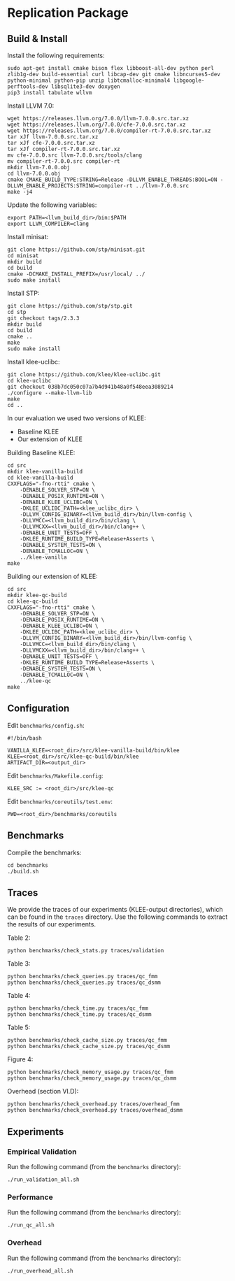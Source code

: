 # Replication Package

## Build & Install
Install the following requirements:
```
sudo apt-get install cmake bison flex libboost-all-dev python perl zlib1g-dev build-essential curl libcap-dev git cmake libncurses5-dev python-minimal python-pip unzip libtcmalloc-minimal4 libgoogle-perftools-dev libsqlite3-dev doxygen
pip3 install tabulate wllvm
```

Install LLVM 7.0:

```
wget https://releases.llvm.org/7.0.0/llvm-7.0.0.src.tar.xz
wget https://releases.llvm.org/7.0.0/cfe-7.0.0.src.tar.xz
wget https://releases.llvm.org/7.0.0/compiler-rt-7.0.0.src.tar.xz
tar xJf llvm-7.0.0.src.tar.xz
tar xJf cfe-7.0.0.src.tar.xz
tar xJf compiler-rt-7.0.0.src.tar.xz
mv cfe-7.0.0.src llvm-7.0.0.src/tools/clang
mv compiler-rt-7.0.0.src compiler-rt
mkdir llvm-7.0.0.obj
cd llvm-7.0.0.obj
cmake CMAKE_BUILD_TYPE:STRING=Release -DLLVM_ENABLE_THREADS:BOOL=ON -DLLVM_ENABLE_PROJECTS:STRING=compiler-rt ../llvm-7.0.0.src
make -j4
```
Update the following variables:
```
export PATH=<llvm_build_dir>/bin:$PATH
export LLVM_COMPILER=clang
```

Install minisat:

```
git clone https://github.com/stp/minisat.git
cd minisat
mkdir build
cd build
cmake -DCMAKE_INSTALL_PREFIX=/usr/local/ ../
sudo make install
```

Install STP:

```
git clone https://github.com/stp/stp.git
cd stp
git checkout tags/2.3.3
mkdir build
cd build
cmake ..
make
sudo make install
```

Install klee-uclibc:
```
git clone https://github.com/klee/klee-uclibc.git
cd klee-uclibc
git checkout 038b7dc050c07a7b4d941b48a0f548eea3089214
./configure --make-llvm-lib
make
cd ..
```

In our evaluation we used two versions of KLEE:
- Baseline KLEE
- Our extension of KLEE

Building Baseline KLEE:
```
cd src
mkdir klee-vanilla-build
cd klee-vanilla-build
CXXFLAGS="-fno-rtti" cmake \
    -DENABLE_SOLVER_STP=ON \
    -DENABLE_POSIX_RUNTIME=ON \
    -DENABLE_KLEE_UCLIBC=ON \
    -DKLEE_UCLIBC_PATH=<klee_uclibc_dir> \
    -DLLVM_CONFIG_BINARY=<llvm_build_dir>/bin/llvm-config \
    -DLLVMCC=<llvm_build_dir>/bin/clang \
    -DLLVMCXX=<llvm_build_dir>/bin/clang++ \
    -DENABLE_UNIT_TESTS=OFF \
    -DKLEE_RUNTIME_BUILD_TYPE=Release+Asserts \
    -DENABLE_SYSTEM_TESTS=ON \
    -DENABLE_TCMALLOC=ON \
    ../klee-vanilla
make
```

Building our extension of KLEE:
```
cd src
mkdir klee-qc-build
cd klee-qc-build
CXXFLAGS="-fno-rtti" cmake \
    -DENABLE_SOLVER_STP=ON \
    -DENABLE_POSIX_RUNTIME=ON \
    -DENABLE_KLEE_UCLIBC=ON \
    -DKLEE_UCLIBC_PATH=<klee_uclibc_dir> \
    -DLLVM_CONFIG_BINARY=<llvm_build_dir>/bin/llvm-config \
    -DLLVMCC=<llvm_build_dir>/bin/clang \
    -DLLVMCXX=<llvm_build_dir>/bin/clang++ \
    -DENABLE_UNIT_TESTS=OFF \
    -DKLEE_RUNTIME_BUILD_TYPE=Release+Asserts \
    -DENABLE_SYSTEM_TESTS=ON \
    -DENABLE_TCMALLOC=ON \
    ../klee-qc
make
```

## Configuration
Edit `benchmarks/config.sh`:
```
#!/bin/bash

VANILLA_KLEE=<root_dir>/src/klee-vanilla-build/bin/klee
KLEE=<root_dir>/src/klee-qc-build/bin/klee
ARTIFACT_DIR=<output_dir>
```
Edit `benchmarks/Makefile.config`:
```
KLEE_SRC := <root_dir>/src/klee-qc
```
Edit `benchmarks/coreutils/test.env`:
```
PWD=<root_dir>/benchmarks/coreutils
```

## Benchmarks

Compile the benchmarks:
```
cd benchmarks
./build.sh
```

## Traces

We provide the traces of our experiments (KLEE-output directories),
which can be found in the `traces` directory.
Use the following commands to extract the results of our experiments.

Table 2:
```
python benchmarks/check_stats.py traces/validation
```

Table 3:
```
python benchmarks/check_queries.py traces/qc_fmm
python benchmarks/check_queries.py traces/qc_dsmm
```

Table 4:
```
python benchmarks/check_time.py traces/qc_fmm
python benchmarks/check_time.py traces/qc_dsmm
```

Table 5:
```
python benchmarks/check_cache_size.py traces/qc_fmm
python benchmarks/check_cache_size.py traces/qc_dsmm
```

Figure 4:
```
python benchmarks/check_memory_usage.py traces/qc_fmm
python benchmarks/check_memory_usage.py traces/qc_dsmm
```

Overhead (section VI.D):
```
python benchmarks/check_overhead.py traces/overhead_fmm
python benchmarks/check_overhead.py traces/overhead_dsmm
```

## Experiments

### Empirical Validation

Run the following command (from the `benchmarks` directory):
```
./run_validation_all.sh
```

### Performance
Run the following command (from the `benchmarks` directory):
```
./run_qc_all.sh
```

### Overhead
Run the following command (from the `benchmarks` directory):
```
./run_overhead_all.sh
```
